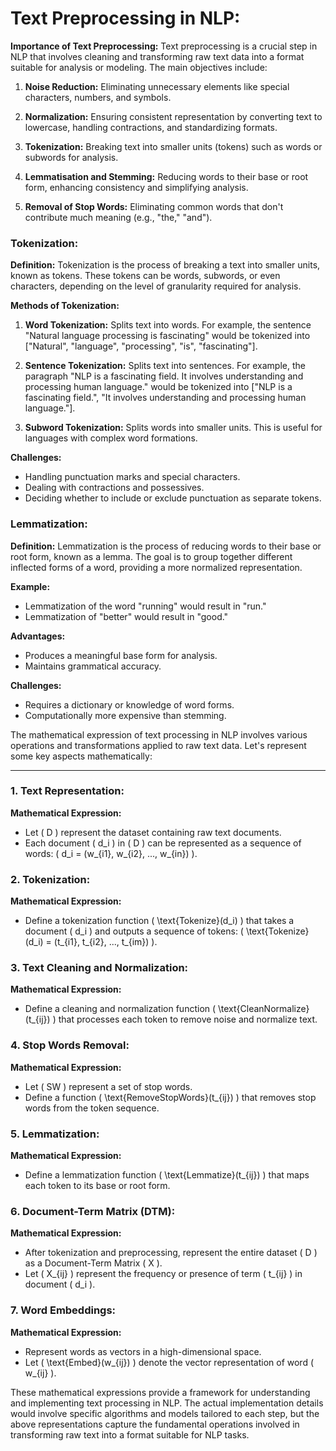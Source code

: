 

# Text Preprocessing in NLP:

**Importance of Text Preprocessing:**
Text preprocessing is a crucial step in NLP that involves cleaning and transforming raw text data into a format suitable for analysis or modeling. The main objectives include:

1. **Noise Reduction:** Eliminating unnecessary elements like special characters, numbers, and symbols.
  
2. **Normalization:** Ensuring consistent representation by converting text to lowercase, handling contractions, and standardizing formats.

3. **Tokenization:** Breaking text into smaller units (tokens) such as words or subwords for analysis.

4. **Lemmatisation and Stemming:** Reducing words to their base or root form, enhancing consistency and simplifying analysis.

5. **Removal of Stop Words:** Eliminating common words that don't contribute much meaning (e.g., "the," "and").

### Tokenization:

**Definition:**
Tokenization is the process of breaking a text into smaller units, known as tokens. These tokens can be words, subwords, or even characters, depending on the level of granularity required for analysis.

**Methods of Tokenization:**
1. **Word Tokenization:** Splits text into words. For example, the sentence "Natural language processing is fascinating" would be tokenized into ["Natural", "language", "processing", "is", "fascinating"].

2. **Sentence Tokenization:** Splits text into sentences. For example, the paragraph "NLP is a fascinating field. It involves understanding and processing human language." would be tokenized into ["NLP is a fascinating field.", "It involves understanding and processing human language."].

3. **Subword Tokenization:** Splits words into smaller units. This is useful for languages with complex word formations.

**Challenges:**
- Handling punctuation marks and special characters.
- Dealing with contractions and possessives.
- Deciding whether to include or exclude punctuation as separate tokens.

### Lemmatization:

**Definition:**
Lemmatization is the process of reducing words to their base or root form, known as a lemma. The goal is to group together different inflected forms of a word, providing a more normalized representation.

**Example:**
- Lemmatization of the word "running" would result in "run."
- Lemmatization of "better" would result in "good."

**Advantages:**
- Produces a meaningful base form for analysis.
- Maintains grammatical accuracy.

**Challenges:**
- Requires a dictionary or knowledge of word forms.
- Computationally more expensive than stemming.

The mathematical expression of text processing in NLP involves various operations and transformations applied to raw text data. Let's represent some key aspects mathematically:

<hr>

### 1. Text Representation:

**Mathematical Expression:**
- Let \( D \) represent the dataset containing raw text documents.
- Each document \( d_i \) in \( D \) can be represented as a sequence of words: \( d_i = (w_{i1}, w_{i2}, ..., w_{in}) \).

### 2. Tokenization:

**Mathematical Expression:**
- Define a tokenization function \( \text{Tokenize}(d_i) \) that takes a document \( d_i \) and outputs a sequence of tokens: \( \text{Tokenize}(d_i) = (t_{i1}, t_{i2}, ..., t_{im}) \).

### 3. Text Cleaning and Normalization:

**Mathematical Expression:**
- Define a cleaning and normalization function \( \text{CleanNormalize}(t_{ij}) \) that processes each token to remove noise and normalize text.

### 4. Stop Words Removal:

**Mathematical Expression:**
- Let \( SW \) represent a set of stop words.
- Define a function \( \text{RemoveStopWords}(t_{ij}) \) that removes stop words from the token sequence.

### 5. Lemmatization:

**Mathematical Expression:**
- Define a lemmatization function \( \text{Lemmatize}(t_{ij}) \) that maps each token to its base or root form.

### 6. Document-Term Matrix (DTM):

**Mathematical Expression:**
- After tokenization and preprocessing, represent the entire dataset \( D \) as a Document-Term Matrix \( X \).
- Let \( X_{ij} \) represent the frequency or presence of term \( t_{ij} \) in document \( d_i \).

### 7. Word Embeddings:

**Mathematical Expression:**
- Represent words as vectors in a high-dimensional space.
- Let \( \text{Embed}(w_{ij}) \) denote the vector representation of word \( w_{ij} \).

These mathematical expressions provide a framework for understanding and implementing text processing in NLP. The actual implementation details would involve specific algorithms and models tailored to each step, but the above representations capture the fundamental operations involved in transforming raw text into a format suitable for NLP tasks.